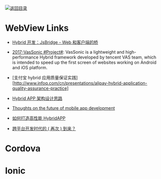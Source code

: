 [![返回目录](https://parg.co/UGo)](https://github.com/wxyyxc1992/Awesome-Links) 


# WebView Links

* [Hybrid 开发：JsBridge - Web 和客户端的桥](http://www.tuicool.com/articles/7bQRRj7)

* [2017-VasSonic #Project#](https://github.com/Tencent/VasSonic): VasSonic is a lightweight and high-performance Hybrid framework developed by tencent VAS team, which is intended to speed up the first screen of websites working on Android and iOS platform.

* [支付宝 hybrid 应用质量保证实践][http://www.infoq.com/cn/presentations/alipay-hybrid-application-quality-assurance-practice]

* [Hybrid APP 架构设计思路](https://github.com/chemdemo/chemdemo.github.io/issues/12)

* [Thoughts on the future of mobile app development](https://getsiphon.com/blog/2016/01/20/future-of-app-development/)

* [如何打造高性能 HybridAPP](https://segmentfault.com/a/1190000005732602)

* [跨平台开发时代的 ( 再次 ) 到来？](https://onevcat.com/2015/03/cross-platform/)

# Cordova

# Ionic
